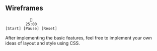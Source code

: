 ## Wireframes

```
           🍅
         25:00   
[Start] [Pause] [Reset]
```

After implementing the basic features, feel free to implement your own ideas of layout and style using CSS.